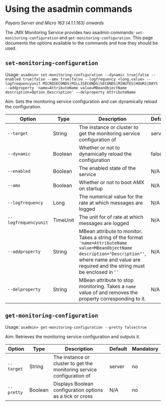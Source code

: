 # Using the asadmin commands
_Payara Server and Micro 163 (4.1.1.163) onwards_

The JMX Monitoring Service provides two asadmin commands: `set-monitoring-configuration` and `get-monitoring-configuration`. This page documents the options available to the commands and how they should be used.

## `set-monitoring-configuration`

Usage: `asadmin> set-monitoring-configuration --dynamic true|false --enabled true|false --amx true|false --logfrequency <long.value> --logfrequencyunit MICROSECONDS|MILLISECONDS|SECONDS|MINUTES|HOURS|DAYS --addproperty 'name=AttributeName value=MBeanObjectName description=Option_Description' --delproperty AttributeName`

Aim: Sets the monitoring service configuration and can dynamically reload the configuration.

| Option | Type | Description | Default | Mandatory |
|--------|------|-------------|---------|-----------|
| `--target` | String | The instance or cluster to get the monitoring service configuration of | server | no |
| `--dynamic` | Boolean | Whether or not to dynamically reload the configuration | false | no |
| `--enabled` | Boolean | The enabled state of the service | N/A | yes |
| `--amx` | Boolean | Whether or not to boot AMX on startup | N/A | no |
| `--logfrequency` | Long | The numerical value for the rate at which messages are logged | N/A | no |
| `--logfrequencyunit` | TimeUnit | The unit for of rate at which messages are logged | N/A | no |
| `--addproperty` | String | MBean attribute to monitor. Takes a string of the format `'name=AttributeName value=MBeanObjectName description="Description"'`, where name and value are required and the string must be enclosed in ' ' | N/A | no |
| `--delproperty` | String | MBean attribute to stop monitoring. Takes a `name` value of and removes the property corresponding to it. | N/A | no |

## `get-monitoring-configuration`

Usage: `asadmin> get-monitoring-configuration --pretty false|true`

Aim: Retrieves the monitoring service configuration and outputs it.

| Option | Type | Description | Default | Mandatory |
|--------|------|-------------|---------|-----------|
| `--target` | String | The instance or cluster to get the monitoring service configuration of | server | no |
| `--pretty` | Boolean | Displays Boolean configuration options as a tick or cross | N/A | no |
